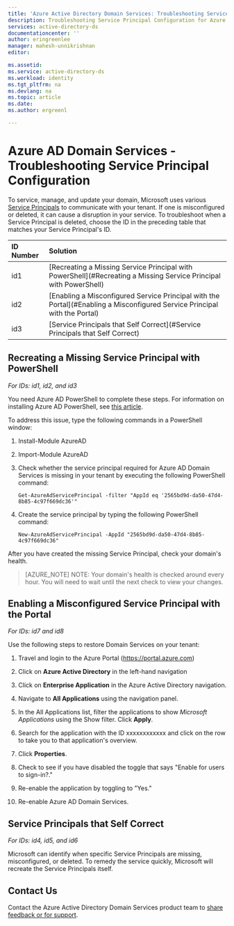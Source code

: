 ```yaml
---
title: 'Azure Active Directory Domain Services: Troubleshooting Service Principal Configuration| Microsoft Docs'
description: Troubleshooting Service Principal Configuration for Azure AD Domain Services
services: active-directory-ds
documentationcenter: ''
author: eringreenlee
manager: mahesh-unnikrishnan
editor:

ms.assetid:
ms.service: active-directory-ds
ms.workload: identity
ms.tgt_pltfrm: na
ms.devlang: na
ms.topic: article
ms.date:
ms.author: ergreenl

---
```

# Azure AD Domain Services - Troubleshooting Service Principal Configuration

To service, manage, and update your domain, Microsoft uses various [Service Principals](https://docs.microsoft.com/en-us/azure/active-directory/develop/active-directory-application-objects) to communicate with your tenant. If one is misconfigured or deleted, it can cause a disruption in your service. To troubleshoot when a Service Principal is deleted, choose the ID  in the preceding table that matches your Service Principal's ID.

| ID Number | Solution |
| :-------- | :------- |
| id1 | [Recreating a Missing Service Principal with PowerShell](#Recreating a Missing Service Principal with PowerShell) |
| id2 | [Enabling a Misconfigured Service Principal with the Portal](#Enabling a Misconfigured Service Principal with the Portal) |
| id3 | [Service Principals that Self Correct](#Service Principals that Self Correct) |




## Recreating a Missing Service Principal with PowerShell

*For IDs: id1, id2, and id3*

You need Azure AD PowerShell to complete these steps. For information on installing Azure AD PowerShell, see [this article](https://docs.microsoft.com/en-us/powershell/azure/active-directory/install-adv2?view=azureadps-2.0.).

To address this issue, type the following commands in a PowerShell window:
1. Install-Module AzureAD
2. Import-Module AzureAD
3. Check whether the service principal required for Azure AD Domain Services is missing in your tenant by executing the following PowerShell command:

    `Get-AzureAdServicePrincipal -filter "AppId eq '2565bd9d-da50-47d4-8b85-4c97f669dc36'"`

4. Create the service principal by typing the following PowerShell command:

     `New-AzureAdServicePrincipal -AppId "2565bd9d-da50-47d4-8b85-4c97f669dc36"`

After you have created the missing Service Principal, check your domain's health.

>[AZURE_NOTE] NOTE: Your domain's health is checked around every hour. You will need to wait until the next check to view your changes.

## Enabling a Misconfigured Service Principal with the Portal

*For IDs: id7 and id8*

Use the following steps to restore Domain Services on your tenant:

1. Travel and login to the Azure Portal (https://portal.azure.com)

2. Click on **Azure Active Directory** in the left-hand navigation

3. Click on **Enterprise Application** in the Azure Active Directory navigation.

4. Navigate to **All Applications** using the navigation panel.

5. In the All Applications list, filter the applications to show *Microsoft Applications* using the Show filter. Click **Apply**.

6. Search for the application with the ID xxxxxxxxxxxx and click on the row to take you to that application's overview.

7. Click **Properties**.

8. Check to see if you have disabled the toggle that says "Enable for users to sign-in?."

5. Re-enable the application by toggling to "Yes."

6. Re-enable Azure AD Domain Services.



## Service Principals that Self Correct

*For IDs: id4, id5, and id6*

Microsoft can identify when specific Service Principals are missing, misconfigured, or deleted. To remedy the service quickly, Microsoft will recreate the Service Principals itself.

## Contact Us
Contact the Azure Active Directory Domain Services product team to [share feedback or for support](active-directory-ds-contact-us.md).
